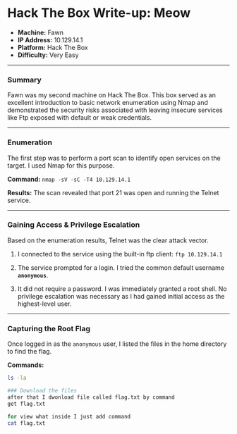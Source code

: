 # Hack The Box Write-up: Meow

- **Machine:** Fawn
- **IP Address:** 10.129.14.1
- **Platform:** Hack The Box
- **Difficulty:** Very Easy

---

### Summary

Fawn was my second machine on Hack The Box. This box served as an excellent introduction to basic network enumeration using Nmap and demonstrated the security risks associated with leaving insecure services like Ftp exposed with default or weak credentials.

---

### Enumeration

The first step was to perform a port scan to identify open services on the target. I used Nmap for this purpose.

**Command:**
`nmap -sV -sC -T4 10.129.14.1`

**Results:**
The scan revealed that port 21 was open and running the Telnet service.


---

### Gaining Access & Privilege Escalation

Based on the enumeration results, Telnet was the clear attack vector.

1.  I connected to the service using the built-in ftp client:
    `ftp 10.129.14.1`

2.  The service prompted for a login. I tried the common default username **`anonymous`**.

3.  It did not require a password. I was immediately granted a root shell. No privilege escalation was necessary as I had gained initial access as the highest-level user.

---

### Capturing the Root Flag

Once logged in as the `anonymous` user, I listed the files in the home directory to find the flag.

**Commands:**
```bash
ls -la

### Download the files
after that I dwonload file called flag.txt by command
get flag.txt

for view what inside I just add command 
cat flag.txt
